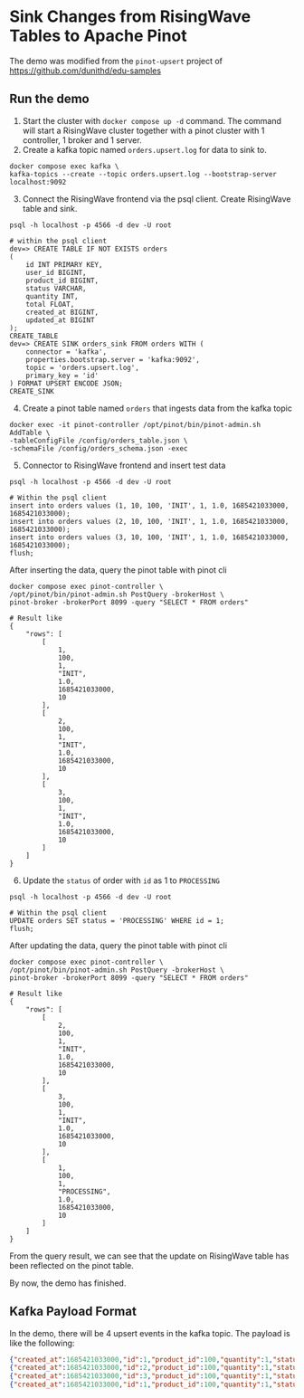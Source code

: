 # Sink Changes from RisingWave Tables to Apache Pinot

The demo was modified from the `pinot-upsert` project of https://github.com/dunithd/edu-samples

## Run the demo

1. Start the cluster with `docker compose up -d` command.
   The command will start a RisingWave cluster together with a pinot cluster with 1 controller, 1 broker and 1 server.
2. Create a kafka topic named `orders.upsert.log` for data to sink to.
```shell
docker compose exec kafka \
kafka-topics --create --topic orders.upsert.log --bootstrap-server localhost:9092
```
3. Connect the RisingWave frontend via the psql client. Create RisingWave table and sink.
```shell
psql -h localhost -p 4566 -d dev -U root

# within the psql client
dev=> CREATE TABLE IF NOT EXISTS orders
(
    id INT PRIMARY KEY,
    user_id BIGINT,
    product_id BIGINT,
    status VARCHAR,
    quantity INT,
    total FLOAT,
    created_at BIGINT,
    updated_at BIGINT
);
CREATE_TABLE
dev=> CREATE SINK orders_sink FROM orders WITH (
    connector = 'kafka',
    properties.bootstrap.server = 'kafka:9092',
    topic = 'orders.upsert.log',
    primary_key = 'id'
) FORMAT UPSERT ENCODE JSON;
CREATE_SINK
```
4. Create a pinot table named `orders` that ingests data from the kafka topic
```shell
docker exec -it pinot-controller /opt/pinot/bin/pinot-admin.sh AddTable \
-tableConfigFile /config/orders_table.json \
-schemaFile /config/orders_schema.json -exec
```
5. Connector to RisingWave frontend and insert test data
```shell
psql -h localhost -p 4566 -d dev -U root

# Within the psql client
insert into orders values (1, 10, 100, 'INIT', 1, 1.0, 1685421033000, 1685421033000);
insert into orders values (2, 10, 100, 'INIT', 1, 1.0, 1685421033000, 1685421033000);
insert into orders values (3, 10, 100, 'INIT', 1, 1.0, 1685421033000, 1685421033000);
flush;
```
After inserting the data, query the pinot table with pinot cli
```shell
docker compose exec pinot-controller \
/opt/pinot/bin/pinot-admin.sh PostQuery -brokerHost \
pinot-broker -brokerPort 8099 -query "SELECT * FROM orders"

# Result like
{
    "rows": [
        [
            1,
            100,
            1,
            "INIT",
            1.0,
            1685421033000,
            10
        ],
        [
            2,
            100,
            1,
            "INIT",
            1.0,
            1685421033000,
            10
        ],
        [
            3,
            100,
            1,
            "INIT",
            1.0,
            1685421033000,
            10
        ]
    ]
}
```
6. Update the `status` of order with `id` as 1 to `PROCESSING`
```shell
psql -h localhost -p 4566 -d dev -U root

# Within the psql client
UPDATE orders SET status = 'PROCESSING' WHERE id = 1;
flush;
```
After updating the data, query the pinot table with pinot cli
```shell
docker compose exec pinot-controller \
/opt/pinot/bin/pinot-admin.sh PostQuery -brokerHost \
pinot-broker -brokerPort 8099 -query "SELECT * FROM orders"

# Result like
{
    "rows": [
        [
            2,
            100,
            1,
            "INIT",
            1.0,
            1685421033000,
            10
        ],
        [
            3,
            100,
            1,
            "INIT",
            1.0,
            1685421033000,
            10
        ],
        [
            1,
            100,
            1,
            "PROCESSING",
            1.0,
            1685421033000,
            10
        ]
    ]
}
```
From the query result, we can see that the update on RisingWave table
has been reflected on the pinot table.


By now, the demo has finished.

## Kafka Payload Format

In the demo, there will be 4 upsert events in the kafka topic.
The payload is like the following:
```json
{"created_at":1685421033000,"id":1,"product_id":100,"quantity":1,"status":"INIT","total":1.0,"updated_at":1685421033000,"user_id":10}
{"created_at":1685421033000,"id":2,"product_id":100,"quantity":1,"status":"INIT","total":1.0,"updated_at":1685421033000,"user_id":10}
{"created_at":1685421033000,"id":3,"product_id":100,"quantity":1,"status":"INIT","total":1.0,"updated_at":1685421033000,"user_id":10}
{"created_at":1685421033000,"id":1,"product_id":100,"quantity":1,"status":"PROCESSING","total":1.0,"updated_at":1685421033000,"user_id":10}
```
